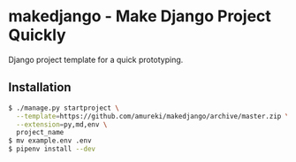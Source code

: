 # makedjango - Make Django Project Quickly

Django project template for a quick prototyping.

## Installation

```bash
$ ./manage.py startproject \
  --template=https://github.com/amureki/makedjango/archive/master.zip \
  --extension=py,md,env \
  project_name
$ mv example.env .env
$ pipenv install --dev
```
